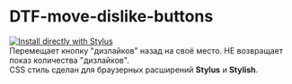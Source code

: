 # DTF-move-dislike-buttons
[![Install directly with Stylus](https://img.shields.io/badge/Install%20directly%20with-Stylus-00adad.svg)](https://github.com/TentacleTenticals/DTF-CSS-move-disloke-buttons/raw/main/style.css)<br/>
Перемещает кнопку "дизлайков" назад на своё место. НЕ возвращает показ количества "дизлайков".<br/>
CSS стиль сделан для браузерных расширений <b>Stylus</b> и <b>Stylish</b>.
